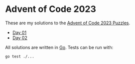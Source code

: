  # Advent of Code 2023

These are my solutions to the [Advent of Code 2023 Puzzles](https://adventofcode.com/2023/).

- [Day 01](./01/)
- [Day 02](./02/)

All solutions are written in [Go](https://go.dev). Tests can be run with:
```shell
go test ./...
```